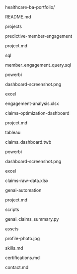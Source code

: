  healthcare-ba-portfolio/
 <p> README.md </p>
 <p> projects </p>
 <p> predictive-member-engagement </p>
 <p> project.md </p>
 <p> sql </p>
 <p> member_engagement_query.sql </p>
 <p> powerbi </p>
 <p> dashboard-screenshot.png </p>
 <p> excel </p>
 <p> engagement-analysis.xlsx </p>
 <p> claims-optimization-dashboard </p>
 <p> project.md</p>
 <p> tableau </p>
 <p> claims_dashboard.twb </p>
 <p> powerbi </p>
 <p> dashboard-screenshot.png </p>
 <p> excel </p>
 <p> claims-raw-data.xlsx </p>
 <p> genai-automation </p>
 <p> project.md </p>
 <p> scripts </p>
 <p> genai_claims_summary.py </p>
 <p> assets </p>
 <p> profile-photo.jpg </p>
 <p> skills.md </p>
 <p> certifications.md </p>
 <p> contact.md</p>
